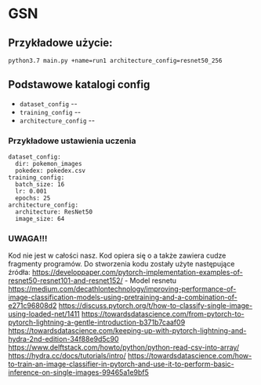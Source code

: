 # GSN


## Przykładowe użycie:

``` 
python3.7 main.py +name=run1 architecture_config=resnet50_256

```

## Podstawowe katalogi config

* `dataset_config` -- 
* `training_config` -- 
* `architecture_config` -- 

### Przykładowe ustawienia uczenia
``` 
dataset_config:
  dir: pokemon_images
  pokedex: pokedex.csv
training_config:
  batch_size: 16
  lr: 0.001
  epochs: 25
architecture_config:
  architecture: ResNet50
  image_size: 64
``` 
### UWAGA!!!
Kod nie jest w całości nasz.
Kod opiera się o a także zawiera cudze fragmenty programów.
Do stworzenia kodu zostały użyte następujące źródła:
https://developpaper.com/pytorch-implementation-examples-of-resnet50-resnet101-and-resnet152/ - Model resnetu
https://medium.com/decathlontechnology/improving-performance-of-image-classification-models-using-pretraining-and-a-combination-of-e271c96808d2
https://discuss.pytorch.org/t/how-to-classify-single-image-using-loaded-net/1411
https://towardsdatascience.com/from-pytorch-to-pytorch-lightning-a-gentle-introduction-b371b7caaf09
https://towardsdatascience.com/keeping-up-with-pytorch-lightning-and-hydra-2nd-edition-34f88e9d5c90
https://www.delftstack.com/howto/python/python-read-csv-into-array/
https://hydra.cc/docs/tutorials/intro/
https://towardsdatascience.com/how-to-train-an-image-classifier-in-pytorch-and-use-it-to-perform-basic-inference-on-single-images-99465a1e9bf5

